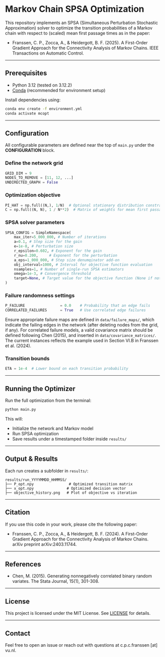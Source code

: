 # Markov Chain SPSA Optimization

This repository implements an SPSA (Simultaneous Perturbation Stochastic Approximation) solver to optimize the transition probabilities of a Markov chain with respect to (scaled) mean first passage times as in the paper:

- Franssen, C. P., Zocca, A., & Heidergott, B. F. (2025). A First-Order Gradient Approach for the Connectivity Analysis of Markov Chains. IEEE Transactions on Automatic Control.

---

## Prerequisites

- Python 3.12 (tested on 3.12.2)
- [Conda](https://docs.conda.io/en/latest/miniconda.html) (recommended for environment setup)

Install dependencies using:

```bash
conda env create -f environment.yml
conda activate mcopt
```

---

## Configuration

All configurable parameters are defined near the top of `main.py` under the **CONFIGURATION** block.

### Define the network grid

```python
GRID_DIM = 9
NODES_TO_REMOVE = [11, 12, ...]
UNDIRECTED_GRAPH = False
```

### Optimization objective

```python
PI_HAT = np.full((N,), 1/N)  # Optional stationary distribution constraint
C = np.full((N, N), 1 / N**2)  # Matrix of weights for mean first passage times.
```

### SPSA solver parameters

```python
SPSA_CONFIG = SimpleNamespace(
    max_iter=5_000_000, # Number of iterations
    a=0.1, # Step size for the gain
    e=1e-8, # Perturbation size
    r_epsilon=0.602, # Exponent for the gain
    r_nu=0.200,     # Exponent for the perturbation
    a_eps=1_000_000, # Step size denumqinator add-on
    obj_interval=1000, # Interval for objective function evaluation
    nsamples=1, # Number of single-run SPSA estimators
    omega=1e-3, # Convergence threshold
    target=None, # Target value for the objective function (None if not used)
)
```

### Failure randomness settings

```python
P_FAILURE                = 0.0    # Probability that an edge fails
CORRELATED_FAILURES      = True   # Use correlated edge failures
```

Ensure appropriate failure maps are defined in `data/failure_maps/`, which indicate the failing edges in the network (after deleting nodes from the grid, if any). For correlated failure models, a valid covariance matrix should be defined following Chen (2015), and inserted in `data/covariance_matrices/`. The current instances reflects the example used in Section VI.B in Franssen et al. (2024).

### Transition bounds

```python
ETA = 1e-4  # Lower bound on each transition probability
```

---

## Running the Optimizer

Run the full optimization from the terminal:

```bash
python main.py
```

This will:
- Initialize the network and Markov model
- Run SPSA optimization
- Save results under a timestamped folder inside `results/`

---

## Output & Results

Each run creates a subfolder in `results/`:

```
results/run_YYYYMMDD_HHMMSS/
├── P_opt.npy                # Optimized transition matrix
├── x_opt.npy               # Optimized decision vector
├── objective_history.png   # Plot of objective vs iteration
```

---

## Citation

If you use this code in your work, please cite the following paper:

- Franssen, C. P., Zocca, A., & Heidergott, B. F. (2024). A First-Order Gradient Approach for the Connectivity Analysis of Markov Chains. arXiv preprint arXiv:2403.11744. 

---

## References

- Chen, M. (2015). Generating nonnegatively correlated binary random variates. The Stata Journal, 15(1), 301-308.

---

## License

This project is licensed under the MIT License. See [LICENSE](LICENSE) for details.

---

## Contact

Feel free to open an issue or reach out with questions at c.p.c.franssen [at] vu.nl.
